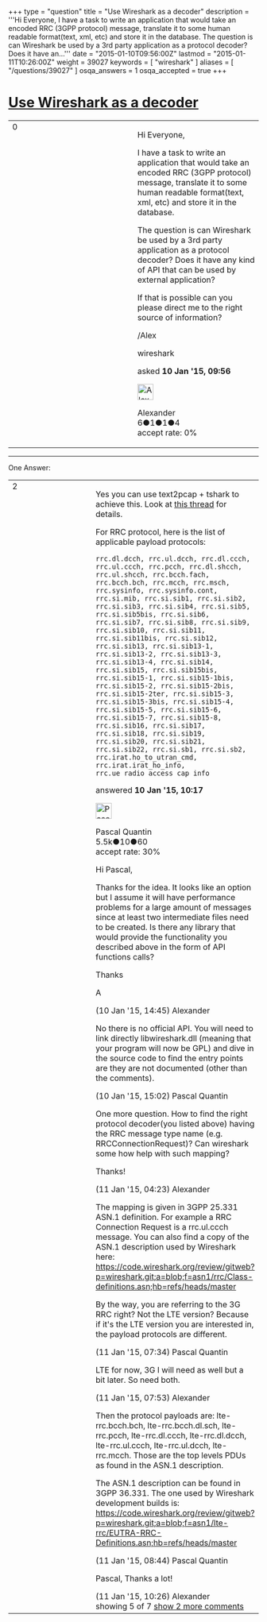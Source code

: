 +++
type = "question"
title = "Use Wireshark as a decoder"
description = '''Hi Everyone,  I have a task to write an application that would take an encoded RRC (3GPP protocol) message, translate it to some human readable format(text, xml, etc) and store it in the database. The question is can Wireshark be used by a 3rd party application as a protocol decoder? Does it have an...'''
date = "2015-01-10T09:56:00Z"
lastmod = "2015-01-11T10:26:00Z"
weight = 39027
keywords = [ "wireshark" ]
aliases = [ "/questions/39027" ]
osqa_answers = 1
osqa_accepted = true
+++

<div class="headNormal">

# [Use Wireshark as a decoder](/questions/39027/use-wireshark-as-a-decoder)

</div>

<div id="main-body">

<div id="askform">

<table id="question-table" style="width:100%;"><colgroup><col style="width: 50%" /><col style="width: 50%" /></colgroup><tbody><tr class="odd"><td style="width: 30px; vertical-align: top"><div class="vote-buttons"><span id="post-39027-upvote" class="ajax-command post-vote up" rel="nofollow" title="I like this post (click again to cancel)"> </span><div id="post-39027-score" class="post-score" title="current number of votes">0</div><span id="post-39027-downvote" class="ajax-command post-vote down" rel="nofollow" title="I dont like this post (click again to cancel)"> </span> <span id="favorite-mark" class="ajax-command favorite-mark" rel="nofollow" title="mark/unmark this question as favorite (click again to cancel)"> </span><div id="favorite-count" class="favorite-count"></div></div></td><td><div id="item-right"><div class="question-body"><p>Hi Everyone,</p><p>I have a task to write an application that would take an encoded RRC (3GPP protocol) message, translate it to some human readable format(text, xml, etc) and store it in the database.</p><p>The question is can Wireshark be used by a 3rd party application as a protocol decoder? Does it have any kind of API that can be used by external application?</p><p>If that is possible can you please direct me to the right source of information?</p><p>/Alex<br />
</p></div><div id="question-tags" class="tags-container tags"><span class="post-tag tag-link-wireshark" rel="tag" title="see questions tagged &#39;wireshark&#39;">wireshark</span></div><div id="question-controls" class="post-controls"></div><div class="post-update-info-container"><div class="post-update-info post-update-info-user"><p>asked <strong>10 Jan '15, 09:56</strong></p><img src="https://secure.gravatar.com/avatar/986dff787b6f19aeab2d4fe0cb5c8cfb?s=32&amp;d=identicon&amp;r=g" class="gravatar" width="32" height="32" alt="Alexander&#39;s gravatar image" /><p><span>Alexander</span><br />
<span class="score" title="6 reputation points">6</span><span title="1 badges"><span class="badge1">●</span><span class="badgecount">1</span></span><span title="1 badges"><span class="silver">●</span><span class="badgecount">1</span></span><span title="4 badges"><span class="bronze">●</span><span class="badgecount">4</span></span><br />
<span class="accept_rate" title="Rate of the user&#39;s accepted answers">accept rate:</span> <span title="Alexander has no accepted answers">0%</span> </br></p></div></div><div id="comments-container-39027" class="comments-container"></div><div id="comment-tools-39027" class="comment-tools"></div><div class="clear"></div><div id="comment-39027-form-container" class="comment-form-container"></div><div class="clear"></div></div></td></tr></tbody></table>

------------------------------------------------------------------------

<div class="tabBar">

<span id="sort-top"></span>

<div class="headQuestions">

One Answer:

</div>

</div>

<span id="39028"></span>

<div id="answer-container-39028" class="answer accepted-answer">

<table style="width:100%;"><colgroup><col style="width: 50%" /><col style="width: 50%" /></colgroup><tbody><tr class="odd"><td style="width: 30px; vertical-align: top"><div class="vote-buttons"><span id="post-39028-upvote" class="ajax-command post-vote up" rel="nofollow" title="I like this post (click again to cancel)"> </span><div id="post-39028-score" class="post-score" title="current number of votes">2</div><span id="post-39028-downvote" class="ajax-command post-vote down" rel="nofollow" title="I dont like this post (click again to cancel)"> </span> <span class="accept-answer on" rel="nofollow" title="Alexander has selected this answer as the correct answer"> </span></div></td><td><div class="item-right"><div class="answer-body"><p>Yes you can use text2pcap + tshark to achieve this. Look at <a href="https://ask.wireshark.org/questions/28735/decode-sms-bearer-data-hex-string">this thread</a> for details.</p><p>For RRC protocol, here is the list of applicable payload protocols:</p><pre><code>rrc.dl.dcch, rrc.ul.dcch, rrc.dl.ccch, rrc.ul.ccch, rrc.pcch, rrc.dl.shcch, rrc.ul.shcch, rrc.bcch.fach, rrc.bcch.bch, rrc.mcch, rrc.msch, rrc.sysinfo, rrc.sysinfo.cont, rrc.si.mib, rrc.si.sib1, rrc.si.sib2, rrc.si.sib3, rrc.si.sib4, rrc.si.sib5, rrc.si.sib5bis, rrc.si.sib6, rrc.si.sib7, rrc.si.sib8, rrc.si.sib9, rrc.si.sib10, rrc.si.sib11, rrc.si.sib11bis, rrc.si.sib12, rrc.si.sib13, rrc.si.sib13-1, rrc.si.sib13-2, rrc.si.sib13-3, rrc.si.sib13-4, rrc.si.sib14, rrc.si.sib15, rrc.si.sib15bis, rrc.si.sib15-1, rrc.si.sib15-1bis, rrc.si.sib15-2, rrc.si.sib15-2bis, rrc.si.sib15-2ter, rrc.si.sib15-3, rrc.si.sib15-3bis, rrc.si.sib15-4, rrc.si.sib15-5, rrc.si.sib15-6, rrc.si.sib15-7, rrc.si.sib15-8, rrc.si.sib16, rrc.si.sib17, rrc.si.sib18, rrc.si.sib19, rrc.si.sib20, rrc.si.sib21, rrc.si.sib22, rrc.si.sb1, rrc.si.sb2, rrc.irat.ho_to_utran_cmd, rrc.irat.irat_ho_info, rrc.ue_radio_access_cap_info</code></pre></div><div class="answer-controls post-controls"></div><div class="post-update-info-container"><div class="post-update-info post-update-info-user"><p>answered <strong>10 Jan '15, 10:17</strong></p><img src="https://secure.gravatar.com/avatar/713f24fd877861260b71ecd455018625?s=32&amp;d=identicon&amp;r=g" class="gravatar" width="32" height="32" alt="Pascal%20Quantin&#39;s gravatar image" /><p><span>Pascal Quantin</span><br />
<span class="score" title="5544 reputation points"><span>5.5k</span></span><span title="10 badges"><span class="silver">●</span><span class="badgecount">10</span></span><span title="60 badges"><span class="bronze">●</span><span class="badgecount">60</span></span><br />
<span class="accept_rate" title="Rate of the user&#39;s accepted answers">accept rate:</span> <span title="Pascal Quantin has 92 accepted answers">30%</span></p></div></div><div id="comments-container-39028" class="comments-container"><span id="39033"></span><div id="comment-39033" class="comment"><div id="post-39033-score" class="comment-score"></div><div class="comment-text"><p>Hi Pascal,</p><p>Thanks for the idea. It looks like an option but I assume it will have performance problems for a large amount of messages since at least two intermediate files need to be created. Is there any library that would provide the functionality you described above in the form of API functions calls?</p><p>Thanks</p><p>A</p></div><div id="comment-39033-info" class="comment-info"><span class="comment-age">(10 Jan '15, 14:45)</span> <span class="comment-user userinfo">Alexander</span></div></div><span id="39034"></span><div id="comment-39034" class="comment"><div id="post-39034-score" class="comment-score"></div><div class="comment-text"><p>No there is no official API. You will need to link directly libwireshark.dll (meaning that your program will now be GPL) and dive in the source code to find the entry points are they are not documented (other than the comments).</p></div><div id="comment-39034-info" class="comment-info"><span class="comment-age">(10 Jan '15, 15:02)</span> <span class="comment-user userinfo">Pascal Quantin</span></div></div><span id="39040"></span><div id="comment-39040" class="comment"><div id="post-39040-score" class="comment-score"></div><div class="comment-text"><p>One more question. How to find the right protocol decoder(you listed above) having the RRC message type name (e.g. RRCConnectionRequest)? Can wireshark some how help with such mapping?</p><p>Thanks!</p></div><div id="comment-39040-info" class="comment-info"><span class="comment-age">(11 Jan '15, 04:23)</span> <span class="comment-user userinfo">Alexander</span></div></div><span id="39045"></span><div id="comment-39045" class="comment"><div id="post-39045-score" class="comment-score"></div><div class="comment-text"><p>The mapping is given in 3GPP 25.331 ASN.1 definition. For example a RRC Connection Request is a rrc.ul.ccch message. You can also find a copy of the ASN.1 description used by Wireshark here: <a href="https://code.wireshark.org/review/gitweb?p=wireshark.git;a=blob;f=asn1/rrc/Class-definitions.asn;hb=refs/heads/master">https://code.wireshark.org/review/gitweb?p=wireshark.git;a=blob;f=asn1/rrc/Class-definitions.asn;hb=refs/heads/master</a></p><p>By the way, you are referring to the 3G RRC right? Not the LTE version? Because if it's the LTE version you are interested in, the payload protocols are different.</p></div><div id="comment-39045-info" class="comment-info"><span class="comment-age">(11 Jan '15, 07:34)</span> <span class="comment-user userinfo">Pascal Quantin</span></div></div><span id="39046"></span><div id="comment-39046" class="comment"><div id="post-39046-score" class="comment-score"></div><div class="comment-text"><p>LTE for now, 3G I will need as well but a bit later. So need both.</p></div><div id="comment-39046-info" class="comment-info"><span class="comment-age">(11 Jan '15, 07:53)</span> <span class="comment-user userinfo">Alexander</span></div></div><span id="39048"></span><div id="comment-39048" class="comment not_top_scorer"><div id="post-39048-score" class="comment-score"></div><div class="comment-text"><p>Then the protocol payloads are: lte-rrc.bcch.bch, lte-rrc.bcch.dl.sch, lte-rrc.pcch, lte-rrc.dl.ccch, lte-rrc.dl.dcch, lte-rrc.ul.ccch, lte-rrc.ul.dcch, lte-rrc.mcch. Those are the top levels PDUs as found in the ASN.1 description.</p><p>The ASN.1 description can be found in 3GPP 36.331. The one used by Wireshark development builds is: <a href="https://code.wireshark.org/review/gitweb?p=wireshark.git;a=blob;f=asn1/lte-rrc/EUTRA-RRC-Definitions.asn;hb=refs/heads/master">https://code.wireshark.org/review/gitweb?p=wireshark.git;a=blob;f=asn1/lte-rrc/EUTRA-RRC-Definitions.asn;hb=refs/heads/master</a></p></div><div id="comment-39048-info" class="comment-info"><span class="comment-age">(11 Jan '15, 08:44)</span> <span class="comment-user userinfo">Pascal Quantin</span></div></div><span id="39056"></span><div id="comment-39056" class="comment not_top_scorer"><div id="post-39056-score" class="comment-score"></div><div class="comment-text"><p>Pascal, Thanks a lot!</p></div><div id="comment-39056-info" class="comment-info"><span class="comment-age">(11 Jan '15, 10:26)</span> <span class="comment-user userinfo">Alexander</span></div></div></div><div id="comment-tools-39028" class="comment-tools"><span class="comments-showing"> showing 5 of 7 </span> <a href="#" class="show-all-comments-link">show 2 more comments</a></div><div class="clear"></div><div id="comment-39028-form-container" class="comment-form-container"></div><div class="clear"></div></div></td></tr></tbody></table>

</div>

<div class="paginator-container-left">

</div>

</div>

</div>

